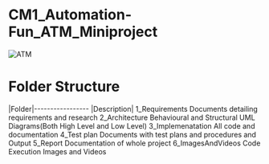 # CM1_Automation-Fun_ATM_Miniproject

![ATM](https://user-images.githubusercontent.com/94282403/142884589-3d7a8aec-31b8-4361-891c-6e10657d3440.jpg)

# Folder Structure

|Folder|-----------------	|Description|
1_Requirements	Documents detailing requirements and research
2_Architecture	Behavioural and Structural UML Diagrams(Both High Level and Low Level)
3_Implemenatation	All code and documentation
4_Test plan	Documents with test plans and procedures and Output
5_Report	Documentation of whole project
6_ImagesAndVideos	Code Execution Images and Videos
